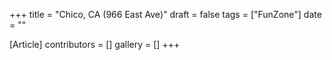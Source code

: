 +++
title = "Chico, CA (966 East Ave)"
draft = false
tags = ["FunZone"]
date = ""

[Article]
contributors = []
gallery = []
+++